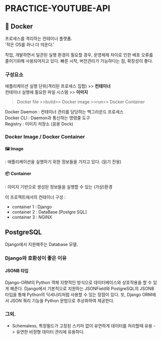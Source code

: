 # PRACTICE-YOUTUBE-API
## 🐳 Docker
프로세스를 격리하는 컨테이너 플랫폼.  
'작은 OS를 하나 더 띄운다.'

작업, 개발하면서 일관된 실행 환경이 필요할 경우, 운영체제 차이로 인한 배포 오류를 줄이기위해 사용되어지고 있다.
빠른 시작, 버전관리가 가능하다는 점, 확장성이 좋다.
### 구성요소
애플리케이션 실행 단위(격리된 프로세스 집합) >> **컨테이너**  
컨테이너 실행에 필요한 파일 시스템 >> **이미지**

> Docker file >>build>> Docker image >>run>> Docker Container  

Docker Daemon : 컨테이너 관리를 담당하는 백그라운드 프로세스  
Docker CLI : Daemon과 통신하는 명령줄 도구  
Registry : 이미지 저장소 (꽁용 Dock)
### Docker Image / Docker Container
#### 🖼️ Image
: 애플리케이션을 실행하기 위한 정보들을 가지고 있다. (읽기 전용)
#### 📦 Container
: 이미지 기반으로 생성된 정보들을 실행할 수 있는 (가상)환경

이 프로젝트에서의 컨테이너 구성 :
- container 1 : Django
- container 2 : DataBase [Postgre SQL]
- container 3 : NGINX 

## PostgreSQL
Django에서 지원해주는 Database 모델.
### Django와 호환성이 좋은 이유
#### JSONB 타입 
Django-ORM의 Python 객체 지향적인 방식으로 데이터베이스와 상호작용을 할 수 있게 해준다.
Django에서 기본적으로 지원하는 JSONField와 PostgreSQL의 JSONB 타입을 통해 Python의 딕셔너리처럼 사용할 수 있는 장점이 있다.
또, Django ORM에서 JSON 쿼리 기능을 Python 문법으로 추상화하여 제공한다.
### 그외.
- Schemaless, 특정필드가 고정된 스키마 없이 유연하게 데이터를 처리할때 유용
-> 유연한 비정형 데이터 관리에 유용하다.